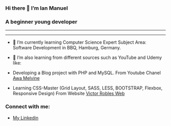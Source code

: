 ### Hi there 👋 I’m Ian Manuel
### A beginner young developer
***
***
- 🌱 I’m currently learning Computer Science Expert Subject Area: Software Development in BBQ, Hamburg, Germany.
  
- 🌱 I’m also learning from different sources such as YouTube and Udemy like:
  
- Developing a Blog project with PHP and MySQL. From Youtube Chanel [Awa Melvine](https://youtu.be/fPYOhQn95fw?si=F2SuYZ2oMKJD29vC)
  
- Learning CSS-Master (Grid Layout, SASS, LESS, BOOTSTRAP, Flexbox, Responsive Design) From Website [Victor Robles Web](https://victorroblesweb.es/academy/)


### Connect with me:
- [My Linkedin](http://www.linkedin.com/in/ian-paniagua)


<!--
**IanPaniagua/IanPaniagua** is a ✨ _special_ ✨ repository because its `README.md` (this file) appears on your GitHub profile.

Here are some ideas to get you started:

- 🔭 I’m currently working on ...
- 🌱 I’m currently learning ...
- 👯 I’m looking to collaborate on ...
- 🤔 I’m looking for help with ...
- 💬 Ask me about ...
- 📫 How to reach me: ...
- 😄 Pronouns: ...
- ⚡ Fun fact: ...
-->
